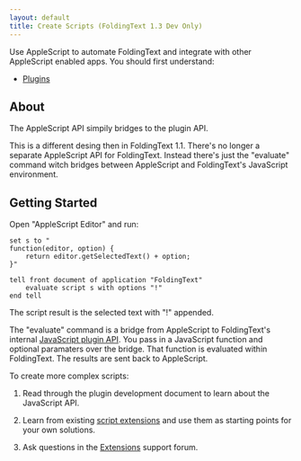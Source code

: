 ```yaml
---
layout: default
title: Create Scripts (FoldingText 1.3 Dev Only)
---
```

Use AppleScript to automate FoldingText and integrate with other AppleScript enabled apps. You should first understand:

- [Plugins](../plugins)

## About

The AppleScript API simpily bridges to the plugin API.

This is a different desing then in FoldingText 1.1. There's no longer a separate AppleScript API for FoldingText. Instead there's just the "evaluate" command witch bridges between AppleScript and FoldingText's JavaScript environment.

## Getting Started

Open "AppleScript Editor" and run:

```applescript
set s to "
function(editor, option) {
	return editor.getSelectedText() + option;
}"

tell front document of application "FoldingText"
	evaluate script s with options "!"
end tell
```

The script result is the selected text with "!" appended.

The "evaluate" command is a bridge from AppleScript to FoldingText's internal [JavaScript plugin API](../plugins). You pass in a JavaScript function and optional paramaters over the bridge. That function is evaluated within FoldingText. The results are sent back to AppleScript.

To create more complex scripts:

1. Read through the plugin development document to learn about the JavaScript API.

2. Learn from existing [script extensions](/posts/extensions/scripts/) and use them as starting points for your own solutions.

3. Ask questions in the [Extensions](http://support.foldingtext.com/discussions/extensions) support forum.
